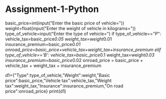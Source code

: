 # Assignment-1-Python
basic_price=int(input("Enter the basic price of vehicle="))
weight=float(input("Enter the weight of vehicle in kilograms="))
type_of_vehicle=input("Enter the type of vehicle=")
if type_of_vehicle=="P":
    vehicle_tax=basic_price*0.05
    weight_tax=weight*0.01
    insurance_premium=basic_price*0.01
    onroad_price=basic_price+vehicle_tax+weight_tax+insurance_premium
elif type_of_vehicle=='B':
    vehicle_tax=basic_price*0.1
    weight_tax=weight*0.03
    insurance_premium=basic_price*0.02
    onroad_price = basic_price + vehicle_tax + weight_tax + insurance_premium

d1={"Type":type_of_vehicle,"Weight":weight,"Basic price":basic_price,"Vehicle tax":vehicle_tax,"Weight tax":weight_tax,"Insurance":insurance_premium,"On road price":onroad_price}
print(d1)
